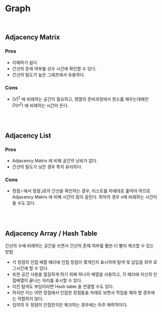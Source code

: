 # Graph

<br/>

## Adjacency Matrix
 ### Pros
 - 이해하기 쉽다
 - 간선의 존재 여부를 상수 시간에 확인할 수 있다.
 - 간선의 밀도가 높은 그래프에서 유용하다.
 ### Cons
 - $|V|^2$ 에 비례하는 공간이 필요하고, 행열의 준비과정에서 원소를 채우는데에만 $O(n^2)$ 에 비례하는 시간이 든다.
<br/>
<br/>

## Adjacency List
 ### Pros
 - Adjacency Matrix 에 비해 공간의 낭비가 없다. 
 - 간선의 밀도가 낮은 경우 특히 유리하다.
 ### Cons
 - 정점 $i$ 에서 정점 $j$로의 간선을 확인하는 경우, 리스트를 차례대로 훑어야 하므로 Adjacency Matrix 에 비해 시간이 많이 걸린다. 최악의 경우 $n$에 비례하는 시간이 들 수도 있다.
<br/>
<br/>

## Adjacency Array / Hash Table
 간선의 수에 비례하는 공간을 쓰면서 간선의 존재 여부를 훨씬 더 빨리 체크할 수 있는 방법
- 각 정점의 인접 배열 헤더에 인접 정점이 몇개인지 표시하여 탐색 및 삽입을 최악 로그시간에 할 수 있다.
- 또한 공간 사용을 깔끔하게 하기 위해 하나의 배열을 사용하고, 각 헤더에 자신의 인접배열이 끝나는 자리를 표시할 수 있다. 
- 이진 탐색도 부담이라면 Hash table 을 연결할 수도 있다. 
- 하지만 이는 어떤 정점에서 인접한 정점들을 차례로 보면서 작업을 해야 할 경우에는 적합하지 않다. 
- 임의의 두 정점이 인접한지만 체크하는 경우에는 아주 매력적이다.
<br/>